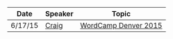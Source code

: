 | Date | Speaker | Topic |
|------|---------|-------|
| 6/17/15 | [Craig](http://github.com/cfree) | [WordCamp Denver 2015](http://slides.com/cfree/wcdenver-2015) |